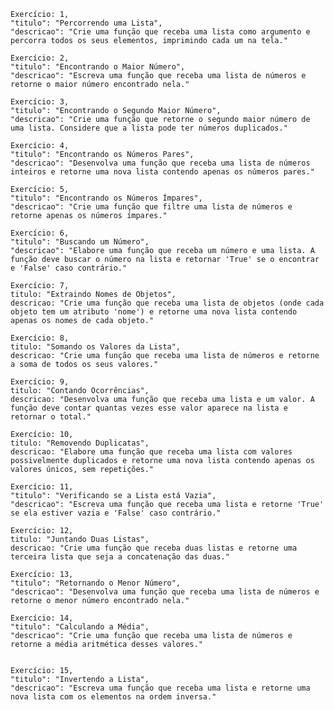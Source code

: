 
    Exercício: 1,
    "titulo": "Percorrendo uma Lista",
    "descricao": "Crie uma função que receba uma lista como argumento e percorra todos os seus elementos, imprimindo cada um na tela."

    Exercício: 2,
    "titulo": "Encontrando o Maior Número",
    "descricao": "Escreva uma função que receba uma lista de números e retorne o maior número encontrado nela."

    Exercício: 3,
    "titulo": "Encontrando o Segundo Maior Número",
    "descricao": "Crie uma função que retorne o segundo maior número de uma lista. Considere que a lista pode ter números duplicados."

    Exercício: 4,
    "titulo": "Encontrando os Números Pares",
    "descricao": "Desenvolva uma função que receba uma lista de números inteiros e retorne uma nova lista contendo apenas os números pares."

    Exercício: 5,
    "titulo": "Encontrando os Números Ímpares",
    "descricao": "Crie uma função que filtre uma lista de números e retorne apenas os números ímpares."
 
    Exercício: 6,
    "titulo": "Buscando um Número",
    "descricao": "Elabore uma função que receba um número e uma lista. A função deve buscar o número na lista e retornar 'True' se o encontrar e 'False' caso contrário."

    Exercício: 7,
    titulo: "Extraindo Nomes de Objetos",
    descricao: "Crie uma função que receba uma lista de objetos (onde cada objeto tem um atributo 'nome') e retorne uma nova lista contendo apenas os nomes de cada objeto."

    Exercício: 8,
    titulo: "Somando os Valores da Lista",
    descricao: "Crie uma função que receba uma lista de números e retorne a soma de todos os seus valores."
 
    Exercício: 9,
    titulo: "Contando Ocorrências",
    descricao: "Desenvolva uma função que receba uma lista e um valor. A função deve contar quantas vezes esse valor aparece na lista e retornar o total."

    Exercício: 10,
    titulo: "Removendo Duplicatas",
    descricao: "Elabore uma função que receba uma lista com valores possivelmente duplicados e retorne uma nova lista contendo apenas os valores únicos, sem repetições."
 
    Exercício: 11,
    "titulo": "Verificando se a Lista está Vazia",
    "descricao": "Escreva uma função que receba uma lista e retorne 'True' se ela estiver vazia e 'False' caso contrário."

    Exercício: 12,
    titulo: "Juntando Duas Listas",
    descricao: "Crie uma função que receba duas listas e retorne uma terceira lista que seja a concatenação das duas."
  
    Exercício: 13,
    "titulo": "Retornando o Menor Número",
    "descricao": "Desenvolva uma função que receba uma lista de números e retorne o menor número encontrado nela."

    Exercício: 14,
    "titulo": "Calculando a Média",
    "descricao": "Crie uma função que receba uma lista de números e retorne a média aritmética desses valores."
 
  
    Exercício: 15,
    "titulo": "Invertendo a Lista",
    "descricao": "Escreva uma função que receba uma lista e retorne uma nova lista com os elementos na ordem inversa."
